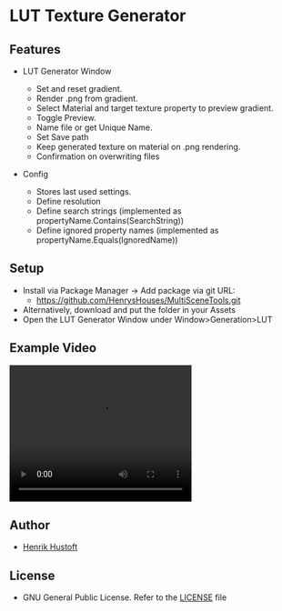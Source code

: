 # LUT Texture Generator

## Features

- LUT Generator Window
    - Set and reset gradient.
    - Render .png from gradient.
    - Select Material and target texture property to preview gradient.
    - Toggle Preview.
    - Name file or get Unique Name.
    - Set Save path
    - Keep generated texture on material on .png rendering.
    - Confirmation on overwriting files

- Config
    - Stores last used settings.
    - Define resolution
    - Define search strings (implemented as propertyName.Contains(SearchString))
    - Define ignored property names (implemented as propertyName.Equals(IgnoredName))

## Setup

- Install via Package Manager → Add package via git URL: 
    - https://github.com/HenrysHouses/MultiSceneTools.git
- Alternatively, download and put the folder in your Assets
- Open the LUT Generator Window under Window>Generation>LUT

## Example Video

<video width="320" height="240" controls>
  <source src="Example.mp4" type="video/mp4">
</video>

## Author

- [Henrik Hustoft](https://www.linkedin.com/in/henrik-hustoft-2366ab220/)

## License

- GNU General Public License. Refer to the [LICENSE](./LICENSE) file
